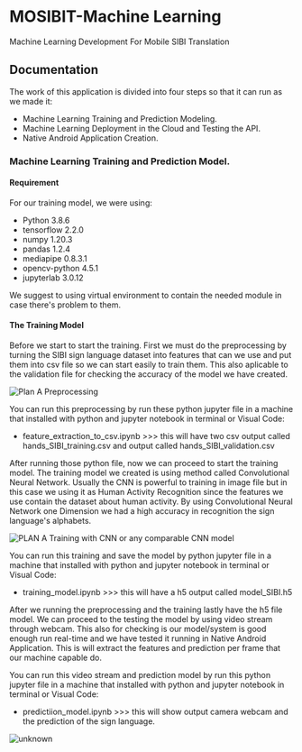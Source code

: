 # MOSIBIT-Machine Learning
Machine Learning Development For Mobile SIBI Translation

## Documentation
The work of this application is divided into four steps so that it can run as we made it:
- Machine Learning Training and Prediction Modeling.
- Machine Learning Deployment in the Cloud and Testing the API.
- Native Android Application Creation.

### Machine Learning Training and Prediction Model.
#### Requirement
For our training model, we were using:
- Python 3.8.6
- tensorflow 2.2.0
- numpy 1.20.3
- pandas 1.2.4
- mediapipe 0.8.3.1
- opencv-python 4.5.1
- jupyterlab 3.0.12

We suggest to using virtual environment to contain the needed module in case there's problem to them.

#### The Training Model
Before we start to start the training. First we must do the preprocessing by turning the SIBI sign language dataset into features that can we use and put them into csv file so we can start easily to train them. This also aplicable to the validation file for checking the accuracy of the model we have created.

![Plan A Preprocessing](https://user-images.githubusercontent.com/16248869/120893410-697c7180-c63d-11eb-9a2d-1e4c9093487d.jpg)

You can run this preprocessing by run these python jupyter file in a machine that installed with python and jupyter notebook in terminal or Visual Code: 
- feature_extraction_to_csv.ipynb >>> this will have two csv output called hands_SIBI_training.csv and output called hands_SIBI_validation.csv 

After running those python file, now we can proceed to start the training model. The training model we created is using method called Convolutional Neural Network. Usually the CNN is powerful to training in image file but in this case we using it as Human Activity Recognition since the features we use contain the dataset about human activity. By using Convolutional Neural Network one Dimension we had a high accuracy in recognition the sign language's alphabets.

![PLAN A Training with CNN or any comparable CNN model](https://user-images.githubusercontent.com/16248869/120893737-012e8f80-c63f-11eb-9612-cff3df8097f0.jpg)

You can  run this training and save the model by python jupyter file in a machine that installed with python and jupyter notebook in terminal or Visual Code:
- training_model.ipynb >>> this will have a h5 output called model_SIBI.h5

After we running the preprocessing and the training lastly have the h5 file model. We can proceed to the testing the model by using video stream through webcam. This also for checking is our model/system is good enough run real-time and we have tested it running in Native Android Application. This is will extract the features and prediction per frame that our machine capable do. 

You can  run this video stream and prediction model by run this python jupyter file in a machine that installed with python and jupyter notebook in terminal or Visual Code:
- predictiion_model.ipynb >>> this will show output camera webcam and the prediction of the sign language.

![unknown](https://user-images.githubusercontent.com/16248869/120894057-ad24aa80-c640-11eb-8253-63a694904345.png)
